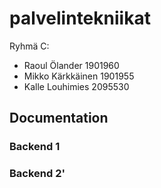 # palvelintekniikat

Ryhmä C:
- Raoul Ölander 1901960
- Mikko Kärkkäinen 1901955
- Kalle Louhimies 2095530

## Documentation

### Backend 1

### Backend 2'
